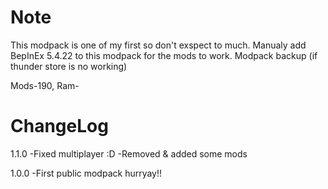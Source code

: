 # Note
This modpack is one of my first so don't exspect to much. Manualy add BepInEx 5.4.22 to this modpack for the mods to work. 
Modpack backup (if thunder store is no working)

Mods-190, Ram-



# ChangeLog
1.1.0
-Fixed multiplayer :D
-Removed & added some mods

1.0.0
-First public modpack hurryay!!
